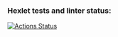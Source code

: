 ### Hexlet tests and linter status:
[![Actions Status](https://github.com/yurykurylovich/frontend-project-lvl1/workflows/hexlet-check/badge.svg)](https://github.com/yurykurylovich/frontend-project-lvl1/actions)
